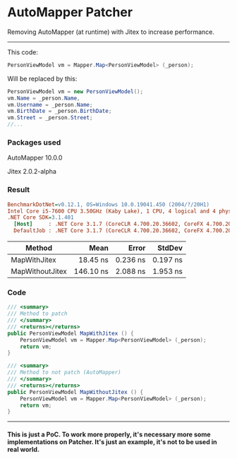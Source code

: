 # AutoMapper Patcher
Removing AutoMapper (at runtime) with Jitex to increase performance.

------

This code:

```C#
PersonViewModel vm = Mapper.Map<PersonViewModel> (_person);
```

Will be replaced by this:

```c#
PersonViewModel vm = new PersonViewModel();
vm.Name = _person.Name,
vm.Username = _person.Name;
vm.BirthDate = _person.BirthDate;
vm.Street = _person.Street;
//...
```

### Packages used

AutoMapper 10.0.0

Jitex 2.0.2-alpha

### Result

``` ini
BenchmarkDotNet=v0.12.1, OS=Windows 10.0.19041.450 (2004/?/20H1)
Intel Core i5-7600 CPU 3.50GHz (Kaby Lake), 1 CPU, 4 logical and 4 physical cores
.NET Core SDK=3.1.401
  [Host]     : .NET Core 3.1.7 (CoreCLR 4.700.20.36602, CoreFX 4.700.20.37001), X64 RyuJIT
  DefaultJob : .NET Core 3.1.7 (CoreCLR 4.700.20.36602, CoreFX 4.700.20.37001), X64 RyuJIT
```
|          Method |      Mean |    Error |   StdDev |
|---------------- |----------:|---------:|---------:|
|    MapWithJitex |  18.45 ns | 0.236 ns | 0.197 ns |
| MapWithoutJitex | 146.10 ns | 2.088 ns | 1.953 ns |

### Code

```c#
/// <summary>
/// Method to patch
/// </summary>
/// <returns></returns>
public PersonViewModel MapWithJitex () {
    PersonViewModel vm = Mapper.Map<PersonViewModel> (_person);
    return vm;
}

/// <summary>
/// Method to not patch (AutoMapper)
/// </summary>
/// <returns></returns>
public PersonViewModel MapWithoutJitex () {
    PersonViewModel vm = Mapper.Map<PersonViewModel> (_person);
    return vm;
}
```



------



#### This is just a PoC. To work more properly, it's necessary more some implementations on Patcher. It's just an example, it's not to be used in real world.

